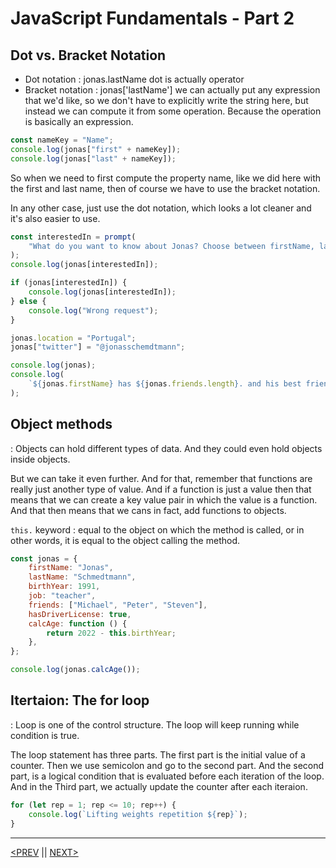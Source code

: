 # JavaScript Fundamentals - Part 2

## **Dot vs. Bracket Notation**

-   Dot notation : jonas.lastName dot is actually operator
-   Bracket notation : jonas['lastName'] we can actually put any expression that we'd like, so we don't have to explicitly write the string here, but instead we can compute it from some operation. Because the operation is basically an expression.

```jsx
const nameKey = "Name";
console.log(jonas["first" + nameKey]);
console.log(jonas["last" + nameKey]);
```

So when we need to first compute the property name, like we did here with the first and last name, then of course we have to use the bracket notation.

In any other case, just use the dot notation, which looks a lot cleaner and it's also easier to use.

```jsx
const interestedIn = prompt(
	"What do you want to know about Jonas? Choose between firstName, lastName, age, job and friends"
);
console.log(jonas[interestedIn]);

if (jonas[interestedIn]) {
	console.log(jonas[interestedIn]);
} else {
	console.log("Wrong request");
}

jonas.location = "Portugal";
jonas["twitter"] = "@jonasschemdtmann";

console.log(jonas);
console.log(
	`${jonas.firstName} has ${jonas.friends.length}. and his best friend is called ${jonas.friends[0]}`
);
```

## Object methods

: Objects can hold different types of data. And they could even hold objects inside objects.

But we can take it even further. And for that, remember that functions are really just another type of value. And if a function is just a value then that means that we can create a key value pair in which the value is a function. And that then means that we cans in fact, add functions to objects.

`this.` keyword : equal to the object on which the method is called, or in other words, it is equal to the object calling the method.

```jsx
const jonas = {
	firstName: "Jonas",
	lastName: "Schmedtmann",
	birthYear: 1991,
	job: "teacher",
	friends: ["Michael", "Peter", "Steven"],
	hasDriverLicense: true,
	calcAge: function () {
		return 2022 - this.birthYear;
	},
};

console.log(jonas.calcAge());
```

## Itertaion: The for loop

: Loop is one of the control structure. The loop will keep running while condition is true.

The loop statement has three parts. The first part is the initial value of a counter. Then we use semicolon and go to the second part. And the second part, is a logical condition that is evaluated before each iteration of the loop. And in the Third part, we actually update the counter after each iteraion.

```jsx
for (let rep = 1; rep <= 10; rep++) {
	console.log(`Lifting weights repetition ${rep}`);
}
```

---

[<PREV](./cjs220909.md) || [NEXT>](./cjs220911.md)
